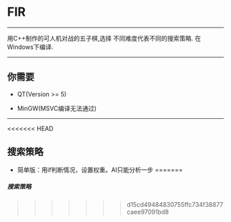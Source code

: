 # FIR

-----

用C++制作的可人机对战的五子棋,选择
不同难度代表不同的搜索策略.
在Windows下编译.

-----

## 你需要

* QT(Version >= 5)

* MinGW(MSVC编译无法通过)

-----

<<<<<<< HEAD
## 搜索策略

* 简单版：用if判断情况，设置权重。AI只能分析一步
=======
##### 搜索策略
>>>>>>> d15cd49484830755ffc734f38877caee97091bd8
